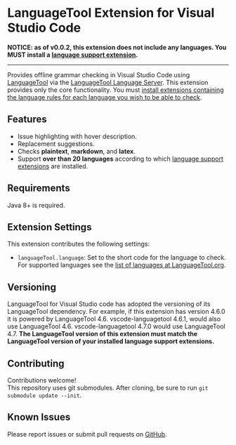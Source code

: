 # LanguageTool Extension for Visual Studio Code

**NOTICE: as of v0.0.2, this extension does not include any languages.  You MUST install a [language support extension][lang-exts].**
___
Provides offline grammar checking in Visual Studio Code using [LanguageTool](https://languagetool.org/) via the [LanguageTool Language Server](https://github.com/valentjn/languagetool-languageserver).  This extension provides only the core functionality.  You must [install extensions containing the language rules for each language you wish to be able to check][lang-exts].

## Features
* Issue highlighting with hover description.
* Replacement suggestions.
* Checks **plaintext**, **markdown**, and **latex**.
* Support **over than 20 languages** according to which [language support extensions][lang-exts] are installed.

## Requirements
Java 8+ is required.

## Extension Settings

This extension contributes the following settings:

* `languageTool.language`: Set to the short code for the language to check.  For supported languages see the [list of languages at LanguageTool.org](https://languagetool.org/languages/).

## Versioning

LanguageTool for Visual Studio code has adopted the versioning of its LanguageTool dependency.  For example, if this extension has version 4.6.0 it is powered by LanguageTool 4.6.  vscode-languagetool 4.6.1, would also use LanguageTool 4.6.  vscode-languagetool 4.7.0 would use LanguageTool 4.7.  **The LanguageTool version of this extension must match the LanguageTool version of your installed language support extensions.**

## Contributing
Contributions welcome!  
This repository uses git submodules.  After cloning, be sure to run `git submodule update --init`.

## Known Issues
Please report issues or submit pull requests on [GitHub](https://github.com/valentjn/vscode-languagetool).

[lang-exts]: https://github.com/valentjn/vscode-languagetool
